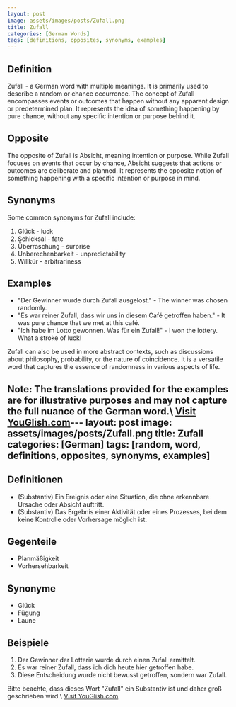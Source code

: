 ```yaml
---
layout: post
image: assets/images/posts/Zufall.png
title: Zufall
categories: [German Words]
tags: [definitions, opposites, synonyms, examples]
---
```


## Definition

Zufall - a German word with multiple meanings. It is primarily used to describe a random or chance occurrence. The concept of Zufall encompasses events or outcomes that happen without any apparent design or predetermined plan. It represents the idea of something happening by pure chance, without any specific intention or purpose behind it.

## Opposite

The opposite of Zufall is Absicht, meaning intention or purpose. While Zufall focuses on events that occur by chance, Absicht suggests that actions or outcomes are deliberate and planned. It represents the opposite notion of something happening with a specific intention or purpose in mind.

## Synonyms

Some common synonyms for Zufall include:

1. Glück - luck
2. Schicksal - fate
3. Überraschung - surprise
4. Unberechenbarkeit - unpredictability
5. Willkür - arbitrariness

## Examples

- "Der Gewinner wurde durch Zufall ausgelost." - The winner was chosen randomly.
- "Es war reiner Zufall, dass wir uns in diesem Café getroffen haben." - It was pure chance that we met at this café.
- "Ich habe im Lotto gewonnen. Was für ein Zufall!" - I won the lottery. What a stroke of luck!

Zufall can also be used in more abstract contexts, such as discussions about philosophy, probability, or the nature of coincidence. It is a versatile word that captures the essence of randomness in various aspects of life.

Note: The translations provided for the examples are for illustrative purposes and may not capture the full nuance of the German word.\ <a id="yg-widget-0" class="youglish-widget" data-query="Zufall" data-lang="german" data-components="8412" data-auto-start="0" data-bkg-color="theme_light" data-title="How%20to%20pronounce%20Zufall%20in%20German"  rel="nofollow" href="https://youglish.com">Visit YouGlish.com</a><script async src="https://youglish.com/public/emb/widget.js" charset="utf-8"></script>---
layout: post
image: assets/images/posts/Zufall.png
title: Zufall
categories: [German]
tags: [random, word, definitions, opposites, synonyms, examples]
---

## Definitionen
- (Substantiv) Ein Ereignis oder eine Situation, die ohne erkennbare Ursache oder Absicht auftritt.
- (Substantiv) Das Ergebnis einer Aktivität oder eines Prozesses, bei dem keine Kontrolle oder Vorhersage möglich ist.

## Gegenteile
- Planmäßigkeit
- Vorhersehbarkeit

## Synonyme
- Glück
- Fügung
- Laune

## Beispiele
1. Der Gewinner der Lotterie wurde durch einen Zufall ermittelt.
2. Es war reiner Zufall, dass ich dich heute hier getroffen habe.
3. Diese Entscheidung wurde nicht bewusst getroffen, sondern war Zufall.

Bitte beachte, dass dieses Wort "Zufall" ein Substantiv ist und daher groß geschrieben wird.\ <a id="yg-widget-0" class="youglish-widget" data-query="Zufall" data-lang="german" data-components="8412" data-auto-start="0" data-bkg-color="theme_light" data-title="How%20to%20pronounce%20Zufall%20in%20German"  rel="nofollow" href="https://youglish.com">Visit YouGlish.com</a><script async src="https://youglish.com/public/emb/widget.js" charset="utf-8"></script>